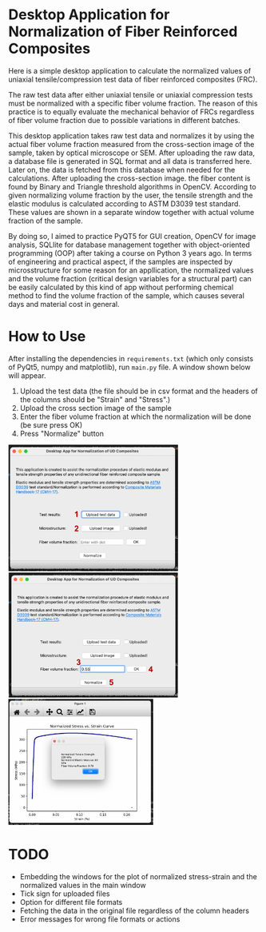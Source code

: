 # Desktop Application for Normalization of Fiber Reinforced Composites

Here is a simple desktop application to calculate the normalized values of uniaxial tensile/compression test data of fiber reinforced composites (FRC).

The raw test data after either uniaxial tensile or uniaxial compression tests must be normalized with a specific fiber volume fraction. The reason of this practice is to equally evaluate the mechanical behavior of FRCs regardless of fiber volume fraction due to possible variations in different batches.

This desktop application takes raw test data and normalizes it by using the actual fiber volume fraction measured from the cross-section image of the sample, taken by optical microscope or SEM. After uploading the raw data, a database file is generated in SQL format and all data is transferred here. Later on, the data is fetched from this database when needed for the calculations. After uploading the cross-section image. the fiber content is found by Binary and Triangle threshold algorithms in OpenCV. According to given normalizing volume fraction by the user, the tensile strength and the elastic modulus is calculated according to ASTM D3039 test standard. These values are shown in a separate window together with actual volume fraction of the sample.  

By doing so, I aimed to practice PyQT5 for GUI creation, OpenCV for image analysis, SQLlite for database management together with object-oriented programming (OOP) after taking a course on Python 3 years ago. In terms of engineering and practical aspect, if the samples are inspected by microsstructure for some reason for an appllication, the normalized values and the volume fraction (critical design variables for a structural part) can be easily calculated by this kind of app without performing chemical method to find the volume fraction of the sample, which causes several days and material cost in general.

# How to Use
After installing the dependencies in `requirements.txt` (which only consists of PyQt5, numpy and matplotlib), run `main.py` file. A window shown below will appear. 

1. Upload the test data (the file should be in csv format and the headers of the columns should be "Strain" and "Stress".)
2. Upload the cross section image of the sample
3. Enter the fiber volume fraction at which the normalization will be done (be sure press OK)
4. Press "Normalize" button


<p float="center">
  <img src="/1.png" width="340" />
  <img src="/2.png" width="340" /> 
  <img src="/3.png" width="290" />
</p>

# TODO
- Embedding the windows for the plot of normalized stress-strain and the normalized values in the main window
- Tick sign for uploaded files
- Option for different file formats
- Fetching the data in the original file regardless of the column headers
- Error messages for wrong file formats or actions
